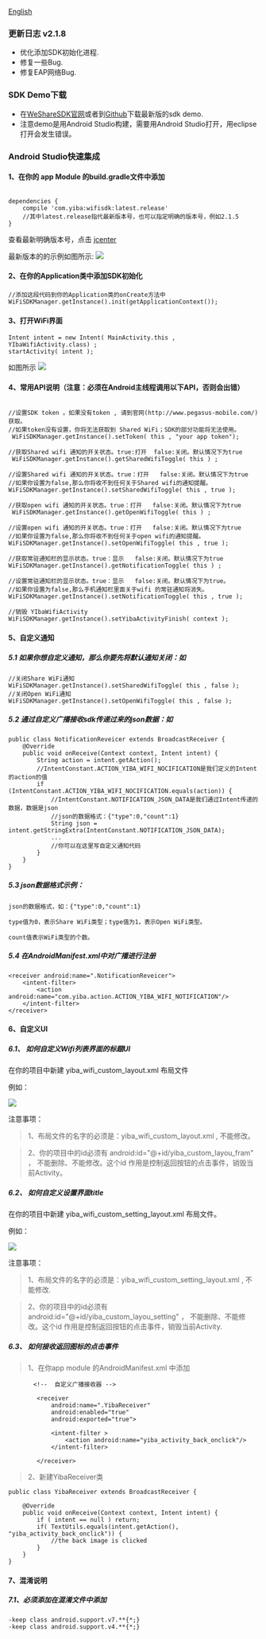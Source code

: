 [English](README_en.md)


### 更新日志 v2.1.8
  - 优化添加SDK初始化进程.
  - 修复一些Bug.
  - 修复EAP网络Bug.

### SDK Demo下载



 - 在[WeShareSDK官网](http://www.pegasus-mobile.com/index_en.html)或者到[Github](https://github.com/yibawifi/wifisdk)下载最新版的sdk demo.
 - 注意demo是用Android Studio构建，需要用Android Studio打开，用eclipse打开会发生错误。



### Android Studio快速集成

#### 1、在你的 app Module 的build.gradle文件中添加
```

dependencies {
    compile 'com.yiba:wifisdk:latest.release'
    //其中latest.release指代最新版本号，也可以指定明确的版本号，例如2.1.5
}

```
查看最新明确版本号，点击 [jcenter](http://jcenter.bintray.com/com/yiba/wifisdk/)

最新版本的的示例如图所示:
![](/app/img/pic2.png)


#### 2、在你的Application类中添加SDK初始化
```
//添加这段代码到你的Application类的onCreate方法中
WiFiSDKManager.getInstance().init(getApplicationContext());
```

#### 3、打开WiFi界面
```
Intent intent = new Intent( MainActivity.this , YIbaWifiActivity.class) ;
startActivity( intent );
```
如图所示
![](/app/img/pic3.png)


#### 4、常用API说明（注意：必须在Android主线程调用以下API，否则会出错）
```

//设置SDK token 。如果没有token , 请到官网(http://www.pegasus-mobile.com/)获取。
//如果token没有设置，你将无法获取到 Shared WiFi；SDK的部分功能将无法使用。
 WiFiSDKManager.getInstance().setToken( this , "your app token");

//获取Shared wifi 通知的开关状态。true:打开  false:关闭。默认情况下为true
 WiFiSDKManager.getInstance().getSharedWifiToggle( this ) ;

//设置Shared wifi 通知的开关状态。true：打开   false:关闭。默认情况下为true
//如果你设置为false,那么你将收不到任何关于Shared wifi的通知提醒。
WiFiSDKManager.getInstance().setSharedWifiToggle( this , true );

//获取open wifi 通知的开关状态。true：打开   false:关闭。默认情况下为true
 WiFiSDKManager.getInstance().getOpenWifiToggle( this ) ;

//设置open wifi 通知的开关状态。true：打开   false:关闭。默认情况下为true
//如果你设置为false,那么你将收不到任何关于open wifi的通知提醒。
WiFiSDKManager.getInstance().setOpenWifiToggle( this , true );

//获取常驻通知栏的显示状态。true：显示   false:关闭。默认情况下为true
WiFiSDKManager.getInstance().getNotificationToggle( this ) ;

//设置常驻通知栏的显示状态。true：显示   false:关闭。默认情况下为true。
//如果你设置为false,那么手机通知栏里面关于wifi 的常驻通知将消失。
WiFiSDKManager.getInstance().setNotificationToggle( this , true );

//销毁 YIbaWifiActivity
WiFiSDKManager.getInstance().setYibaActivityFinish( context );

```

#### 5、自定义通知

##### 5.1 如果你想自定义通知，那么你要先将默认通知关闭：如

```
//关闭Share WiFi通知
WiFiSDKManager.getInstance().setSharedWifiToggle( this , false );
//关闭Open WiFi通知
WiFiSDKManager.getInstance().setOpenWifiToggle( this , false );
```

##### 5.2 通过自定义广播接收sdk传递过来的json数据：如
```
public class NotificationReveicer extends BroadcastReceiver {
    @Override
    public void onReceive(Context context, Intent intent) {
        String action = intent.getAction();
        //IntentConstant.ACTION_YIBA_WIFI_NOCIFICATION是我们定义的Intent的action的值
        if (IntentConstant.ACTION_YIBA_WIFI_NOCIFICATION.equals(action)) {
            //IntentConstant.NOTIFICATION_JSON_DATA是我们通过Intent传递的数据，数据是json
            //json的数据格式：{"type":0,"count":1}
            String json = intent.getStringExtra(IntentConstant.NOTIFICATION_JSON_DATA);
            ...
            //你可以在这里写自定义通知代码
        }
    }
}
```

##### 5.3 json数据格式示例：
```
json的数据格式，如：{"type":0,"count":1}

type值为0，表示Share WiFi类型；type值为1，表示Open WiFi类型。

count值表示WiFi类型的个数。
```

##### 5.4 在AndroidManifest.xml中对广播进行注册
```
<receiver android:name=".NotificationReveicer">
    <intent-filter>
        <action android:name="com.yiba.action.ACTION_YIBA_WIFI_NOTIFICATION"/>
    </intent-filter>
</receiver>
```



#### 6、自定义UI
##### 6.1、 如何自定义Wifi列表界面的标题UI
在你的项目中新建 yiba_wifi_custom_layout.xml 布局文件

例如：

![](/app/img/pic1.png)

注意事项：

>1、布局文件的名字的必须是：yiba_wifi_custom_layout.xml , 不能修改。

>2、你的项目中的id必须有 android:id="@+id/yiba_custom_layou_fram" ， 不能删除、不能修改。这个id 作用是控制返回按钮的点击事件，销毁当前Activity。

##### 6.2、 如何自定义设置界面title

在你的项目中新建 yiba_wifi_custom_setting_layout.xml 布局文件。

例如：

![](/app/img/pic4.png)

注意事项：

>1、布局文件的名字的必须是：yiba_wifi_custom_setting_layout.xml , 不能修改.

>2、你的项目中的id必须有 android:id="@+id/yiba_custom_layou_setting" ， 不能删除、不能修改。这个id 作用是控制返回按钮的点击事件，销毁当前Activity.


##### 6.3、 如何接收返回图标的点击事件

>1、在你app module 的AndroidManifest.xml 中添加

```
       <!--  自定义广播接收器 -->

        <receiver
            android:name=".YibaReceiver"
            android:enabled="true"
            android:exported="true">

            <intent-filter >
                <action android:name="yiba_activity_back_onclick"/>
            </intent-filter>

        </receiver>

```

> 2、新建YibaReceiver类

```
public class YibaReceiver extends BroadcastReceiver {

    @Override
    public void onReceive(Context context, Intent intent) {
        if ( intent == null ) return;
        if( TextUtils.equals(intent.getAction(), "yiba_activity_back_onclick")) {
            //the back image is clicked
        }
    }
}

```


#### 7、混淆说明

##### 7.1、必须添加在混淆文件中添加
```
-keep class android.support.v7.**{*;}
-keep class android.support.v4.**{*;}

```











